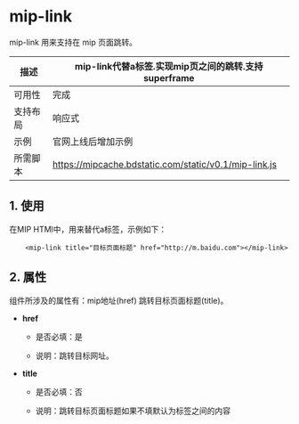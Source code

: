 # mip-link

mip-link 用来支持在 mip 页面跳转。

描述| mip-link代替a标签.实现mip页之间的跳转.支持 superframe
----|----
可用性| 完成
支持布局| 响应式
示例|官网上线后增加示例
所需脚本|https://mipcache.bdstatic.com/static/v0.1/mip-link.js

## 1. 使用

在MIP HTMl中，用来替代a标签，示例如下：

```
	<mip-link title="目标页面标题" href="http://m.baidu.com"></mip-link>
```
## 2. 属性

组件所涉及的属性有：mip地址(href)      跳转目标页面标题(title)。


- **href**

	- 是否必填：是

    - 说明：跳转目标网址。

- **title**

	- 是否必填：否

    - 说明：跳转目标页面标题如果不填默认为标签之间的内容
   
